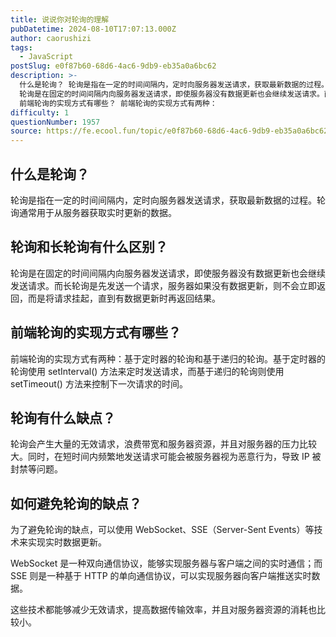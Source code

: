 ```yaml
---
title: 说说你对轮询的理解
pubDatetime: 2024-08-10T17:07:13.000Z
author: caorushizi
tags:
  - JavaScript
postSlug: e0f87b60-68d6-4ac6-9db9-eb35a0a6bc62
description: >-
  什么是轮询？ 轮询是指在一定的时间间隔内，定时向服务器发送请求，获取最新数据的过程。轮询通常用于从服务器获取实时更新的数据。 轮询和长轮询有什么区别？
  轮询是在固定的时间间隔内向服务器发送请求，即使服务器没有数据更新也会继续发送请求。而长轮询是先发送一个请求，服务器如果没有数据更新，则不会立即返回，而是将请求挂起，直到有数据更新时再返回结果。
  前端轮询的实现方式有哪些？ 前端轮询的实现方式有两种：
difficulty: 1
questionNumber: 1957
source: https://fe.ecool.fun/topic/e0f87b60-68d6-4ac6-9db9-eb35a0a6bc62
---
```


## 什么是轮询？

轮询是指在一定的时间间隔内，定时向服务器发送请求，获取最新数据的过程。轮询通常用于从服务器获取实时更新的数据。

## 轮询和长轮询有什么区别？

轮询是在固定的时间间隔内向服务器发送请求，即使服务器没有数据更新也会继续发送请求。而长轮询是先发送一个请求，服务器如果没有数据更新，则不会立即返回，而是将请求挂起，直到有数据更新时再返回结果。

## 前端轮询的实现方式有哪些？

前端轮询的实现方式有两种：基于定时器的轮询和基于递归的轮询。基于定时器的轮询使用 setInterval() 方法来定时发送请求，而基于递归的轮询则使用 setTimeout() 方法来控制下一次请求的时间。

## 轮询有什么缺点？

轮询会产生大量的无效请求，浪费带宽和服务器资源，并且对服务器的压力比较大。同时，在短时间内频繁地发送请求可能会被服务器视为恶意行为，导致 IP 被封禁等问题。

## 如何避免轮询的缺点？

为了避免轮询的缺点，可以使用 WebSocket、SSE（Server-Sent Events）等技术来实现实时数据更新。

WebSocket 是一种双向通信协议，能够实现服务器与客户端之间的实时通信；而 SSE 则是一种基于 HTTP 的单向通信协议，可以实现服务器向客户端推送实时数据。

这些技术都能够减少无效请求，提高数据传输效率，并且对服务器资源的消耗也比较小。
